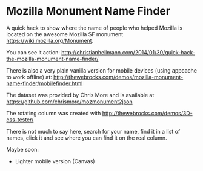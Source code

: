 Mozilla Monument Name Finder
============================

A quick hack to show where the name of people who helped Mozilla is located on the awesome Mozilla SF monument https://wiki.mozilla.org/Monument. 

You can see it action: 
http://christianheilmann.com/2014/01/30/quick-hack-the-mozilla-monument-name-finder/

There is also a very plain vanilla version for mobile devices (using appcache to work offline) at:
http://thewebrocks.com/demos/mozilla-monument-name-finder/mobilefinder.html

The dataset was provided by Chris More and is available at https://github.com/chrismore/mozmonument2json

The rotating column was created with http://thewebrocks.com/demos/3D-css-tester/

There is not much to say here, search for your name, find it in a list of names, click it and see where you can find it on the real column. 

Maybe soon: 

* Lighter mobile version (Canvas)
